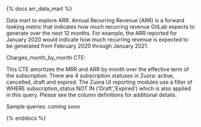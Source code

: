 {% docs arr_data_mart %}

Data mart to explore ARR. Annual Recurring Revenue (ARR) is a forward looking metric that indicates how much recurring revenue GitLab expects to generate over the next 12 months. For example, the ARR reported for January 2020 would indicate how much recurring revenue is expected to be generated from February 2020 through January 2021.

Charges_month_by_month CTE:

This CTE amortizes the MRR and ARR by month over the effective term of the subscription. There are 4 subscription statuses in Zuora: active, cancelled, draft and expired. The Zuora UI reporting modules use a filter of WHERE subscription_status NOT IN ('Draft','Expired') which is also applied in this query. Please see the column definitions for additional details.

Sample queries: coming soon

{% enddocs %}
